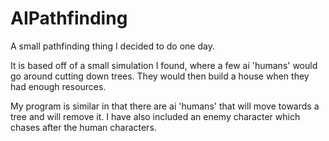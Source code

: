 # AIPathfinding
A small pathfinding thing I decided to do one day. 

It is based off of a small simulation I found, where a few ai 'humans' would go around cutting down trees. 
They would then build a house when they had enough resources.

My program is similar in that there are ai 'humans' that will move towards a tree and will remove it.
I have also included an enemy character which chases after the human characters.
